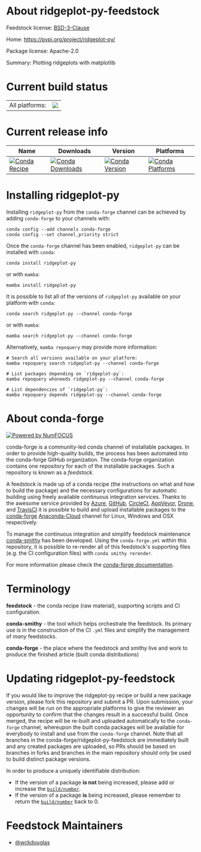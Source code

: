 About ridgeplot-py-feedstock
============================

Feedstock license: [BSD-3-Clause](https://github.com/conda-forge/ridgeplot-py-feedstock/blob/main/LICENSE.txt)

Home: https://pypi.org/project/ridgeplot-py/

Package license: Apache-2.0

Summary: Plotting ridgeplots with matplotlib

Current build status
====================


<table><tr><td>All platforms:</td>
    <td>
      <a href="https://dev.azure.com/conda-forge/feedstock-builds/_build/latest?definitionId=17765&branchName=main">
        <img src="https://dev.azure.com/conda-forge/feedstock-builds/_apis/build/status/ridgeplot-py-feedstock?branchName=main">
      </a>
    </td>
  </tr>
</table>

Current release info
====================

| Name | Downloads | Version | Platforms |
| --- | --- | --- | --- |
| [![Conda Recipe](https://img.shields.io/badge/recipe-ridgeplot--py-green.svg)](https://anaconda.org/conda-forge/ridgeplot-py) | [![Conda Downloads](https://img.shields.io/conda/dn/conda-forge/ridgeplot-py.svg)](https://anaconda.org/conda-forge/ridgeplot-py) | [![Conda Version](https://img.shields.io/conda/vn/conda-forge/ridgeplot-py.svg)](https://anaconda.org/conda-forge/ridgeplot-py) | [![Conda Platforms](https://img.shields.io/conda/pn/conda-forge/ridgeplot-py.svg)](https://anaconda.org/conda-forge/ridgeplot-py) |

Installing ridgeplot-py
=======================

Installing `ridgeplot-py` from the `conda-forge` channel can be achieved by adding `conda-forge` to your channels with:

```
conda config --add channels conda-forge
conda config --set channel_priority strict
```

Once the `conda-forge` channel has been enabled, `ridgeplot-py` can be installed with `conda`:

```
conda install ridgeplot-py
```

or with `mamba`:

```
mamba install ridgeplot-py
```

It is possible to list all of the versions of `ridgeplot-py` available on your platform with `conda`:

```
conda search ridgeplot-py --channel conda-forge
```

or with `mamba`:

```
mamba search ridgeplot-py --channel conda-forge
```

Alternatively, `mamba repoquery` may provide more information:

```
# Search all versions available on your platform:
mamba repoquery search ridgeplot-py --channel conda-forge

# List packages depending on `ridgeplot-py`:
mamba repoquery whoneeds ridgeplot-py --channel conda-forge

# List dependencies of `ridgeplot-py`:
mamba repoquery depends ridgeplot-py --channel conda-forge
```


About conda-forge
=================

[![Powered by
NumFOCUS](https://img.shields.io/badge/powered%20by-NumFOCUS-orange.svg?style=flat&colorA=E1523D&colorB=007D8A)](https://numfocus.org)

conda-forge is a community-led conda channel of installable packages.
In order to provide high-quality builds, the process has been automated into the
conda-forge GitHub organization. The conda-forge organization contains one repository
for each of the installable packages. Such a repository is known as a *feedstock*.

A feedstock is made up of a conda recipe (the instructions on what and how to build
the package) and the necessary configurations for automatic building using freely
available continuous integration services. Thanks to the awesome service provided by
[Azure](https://azure.microsoft.com/en-us/services/devops/), [GitHub](https://github.com/),
[CircleCI](https://circleci.com/), [AppVeyor](https://www.appveyor.com/),
[Drone](https://cloud.drone.io/welcome), and [TravisCI](https://travis-ci.com/)
it is possible to build and upload installable packages to the
[conda-forge](https://anaconda.org/conda-forge) [Anaconda-Cloud](https://anaconda.org/)
channel for Linux, Windows and OSX respectively.

To manage the continuous integration and simplify feedstock maintenance
[conda-smithy](https://github.com/conda-forge/conda-smithy) has been developed.
Using the ``conda-forge.yml`` within this repository, it is possible to re-render all of
this feedstock's supporting files (e.g. the CI configuration files) with ``conda smithy rerender``.

For more information please check the [conda-forge documentation](https://conda-forge.org/docs/).

Terminology
===========

**feedstock** - the conda recipe (raw material), supporting scripts and CI configuration.

**conda-smithy** - the tool which helps orchestrate the feedstock.
                   Its primary use is in the construction of the CI ``.yml`` files
                   and simplify the management of *many* feedstocks.

**conda-forge** - the place where the feedstock and smithy live and work to
                  produce the finished article (built conda distributions)


Updating ridgeplot-py-feedstock
===============================

If you would like to improve the ridgeplot-py recipe or build a new
package version, please fork this repository and submit a PR. Upon submission,
your changes will be run on the appropriate platforms to give the reviewer an
opportunity to confirm that the changes result in a successful build. Once
merged, the recipe will be re-built and uploaded automatically to the
`conda-forge` channel, whereupon the built conda packages will be available for
everybody to install and use from the `conda-forge` channel.
Note that all branches in the conda-forge/ridgeplot-py-feedstock are
immediately built and any created packages are uploaded, so PRs should be based
on branches in forks and branches in the main repository should only be used to
build distinct package versions.

In order to produce a uniquely identifiable distribution:
 * If the version of a package **is not** being increased, please add or increase
   the [``build/number``](https://docs.conda.io/projects/conda-build/en/latest/resources/define-metadata.html#build-number-and-string).
 * If the version of a package **is** being increased, please remember to return
   the [``build/number``](https://docs.conda.io/projects/conda-build/en/latest/resources/define-metadata.html#build-number-and-string)
   back to 0.

Feedstock Maintainers
=====================

* [@wckdouglas](https://github.com/wckdouglas/)

